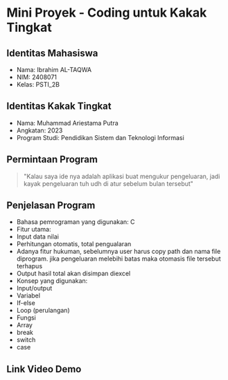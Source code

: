 # Mini Proyek - Coding untuk Kakak Tingkat
## Identitas Mahasiswa
- Nama: Ibrahim AL-TAQWA 
- NIM: 2408071
- Kelas: PSTI_2B
## Identitas Kakak Tingkat
- Nama: Muhammad Ariestama Putra
- Angkatan: 2023
- Program Studi: Pendidikan Sistem dan Teknologi Informasi
## Permintaan Program
> "Kalau saya ide nya adalah aplikasi buat mengukur pengeluaran, jadi kayak pengeluaran tuh udh di atur sebelum bulan tersebut"

## Penjelasan Program
- Bahasa pemrograman yang digunakan: C
- Fitur utama:
 - Input data nilai
 - Perhitungan otomatis, total pengualaran
 - Adanya fitur hukuman, sebelumnya user harus copy path dan nama file diprogram. jika pengeluaran melebihi batas maka otomasis file tersebut terhapus
 - Output hasil total akan disimpan diexcel
- Konsep yang digunakan:
 - Input/output
 - Variabel
 - If-else
 - Loop (perulangan)
- Fungsi
- Array
- break
- switch
- case
## Link Video Demo
